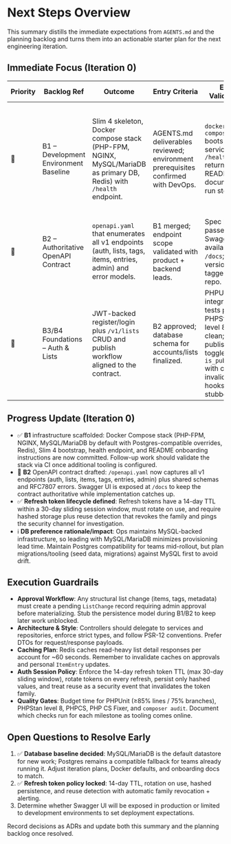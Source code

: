 # Next Steps Overview

This summary distills the immediate expectations from `AGENTS.md` and the planning backlog and turns them into an actionable starter plan for the next engineering iteration.

## Immediate Focus (Iteration 0)

| Priority | Backlog Ref | Outcome | Entry Criteria | Exit Validation | Notes |
|----------|-------------|---------|----------------|-----------------|-------|
| 🚀 | B1 – Development Environment Baseline | Slim 4 skeleton, Docker compose stack (PHP-FPM, NGINX, MySQL/MariaDB as primary DB, Redis) with `/health` endpoint. | AGENTS.md deliverables reviewed; environment prerequisites confirmed with DevOps. | `docker compose up` boots all services; `/health` returns 200; README documents run steps. | Capture follow-up bugs or infra gaps in backlog as soon as discovered; ensure MySQL images/configs are the default while keeping Postgres compose overrides available. |
| 🚀 | B2 – Authoritative OpenAPI Contract | `openapi.yaml` that enumerates all v1 endpoints (auth, lists, tags, items, entries, admin) and error models. | B1 merged; endpoint scope validated with product + backend leads. | Spec lint passes; Swagger UI available at `/docs`; version tagged in repo. | Use the contract to drive early stub controllers once approved. |
| 🚀 | B3/B4 Foundations – Auth & Lists | JWT-backed register/login plus `/v1/lists` CRUD and publish workflow aligned to the contract. | B2 approved; database schema for accounts/lists finalized. | PHPUnit integration tests pass; PHPStan level 8 clean; publish toggles `is_published` with cache invalidation hooks stubbed. | Begin with service/repository scaffolding to keep controllers thin. |

## Progress Update (Iteration 0)
- ✅ **B1** infrastructure scaffolded: Docker Compose stack (PHP-FPM, NGINX, MySQL/MariaDB by default with Postgres-compatible overrides, Redis), Slim 4 bootstrap, health endpoint, and README onboarding instructions are now committed. Follow-up work should validate the stack via CI once additional tooling is configured.
- 🚧 **B2** OpenAPI contract drafted: `/openapi.yaml` now captures all v1 endpoints (auth, lists, items, tags, entries, admin) plus shared schemas and RFC7807 errors. Swagger UI is exposed at `/docs` to keep the contract authoritative while implementation catches up.
- ✅ **Refresh token lifecycle defined**: Refresh tokens have a 14-day TTL within a 30-day sliding session window, must rotate on use, and require hashed storage plus reuse detection that revokes the family and pings the security channel for investigation.
- ℹ️ **DB preference rationale/impact**: Ops maintains MySQL-backed infrastructure, so leading with MySQL/MariaDB minimizes provisioning lead time. Maintain Postgres compatibility for teams mid-rollout, but plan migrations/tooling (seed data, migrations) against MySQL first to avoid drift.

## Execution Guardrails

- **Approval Workflow**: Any structural list change (items, tags, metadata) must create a pending `ListChange` record requiring admin approval before materializing. Stub the persistence model during B1/B2 to keep later work unblocked.
- **Architecture & Style**: Controllers should delegate to services and repositories, enforce strict types, and follow PSR-12 conventions. Prefer DTOs for request/response payloads.
- **Caching Plan**: Redis caches read-heavy list detail responses per account for ~60 seconds. Remember to invalidate caches on approvals and personal `ItemEntry` updates.
- **Auth Session Policy**: Enforce the 14-day refresh token TTL (max 30-day sliding window), rotate tokens on every refresh, persist only hashed values, and treat reuse as a security event that invalidates the token family.
- **Quality Gates**: Budget time for PHPUnit (≥85% lines / 75% branches), PHPStan level 8, PHPCS, PHP CS Fixer, and `composer audit`. Document which checks run for each milestone as tooling comes online.

## Open Questions to Resolve Early

1. ✅ **Database baseline decided**: MySQL/MariaDB is the default datastore for new work; Postgres remains a compatible fallback for teams already running it. Adjust iteration plans, Docker defaults, and onboarding docs to match.
2. ✅ **Refresh token policy locked**: 14-day TTL, rotation on use, hashed persistence, and reuse detection with automatic family revocation + alerting.
3. Determine whether Swagger UI will be exposed in production or limited to development environments to set deployment expectations.

Record decisions as ADRs and update both this summary and the planning backlog once resolved.
